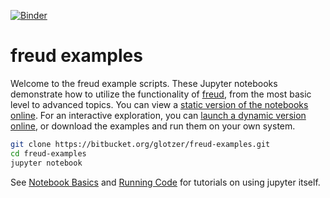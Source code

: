 [![Binder](http://mybinder.org/badge.svg)](http://mybinder.org:/repo/harperic/freud-examples)

# freud examples

Welcome to the freud example scripts. These Jupyter notebooks demonstrate how to utilize the
functionality of [freud](http://glotzerlab.engin.umich.edu/freud/), from the most basic
level to advanced topics. You can view a [static version of the notebooks online](http://nbviewer.jupyter.org/github/harperic/freud-examples/blob/master/index.ipynb). For an interactive exploration, you can
[launch a dynamic version online](http://mybinder.org:/repo/harperic/freud-examples),
or download the examples and run them on your own system.

```bash
git clone https://bitbucket.org/glotzer/freud-examples.git
cd freud-examples
jupyter notebook
```

See [Notebook Basics](http://nbviewer.jupyter.org/github/jupyter/notebook/blob/master/docs/source/examples/Notebook/Notebook%20Basics.ipynb) and [Running Code](http://nbviewer.jupyter.org/github/jupyter/notebook/blob/master/docs/source/examples/Notebook/Running%20Code.ipynb) for tutorials on using jupyter itself.
